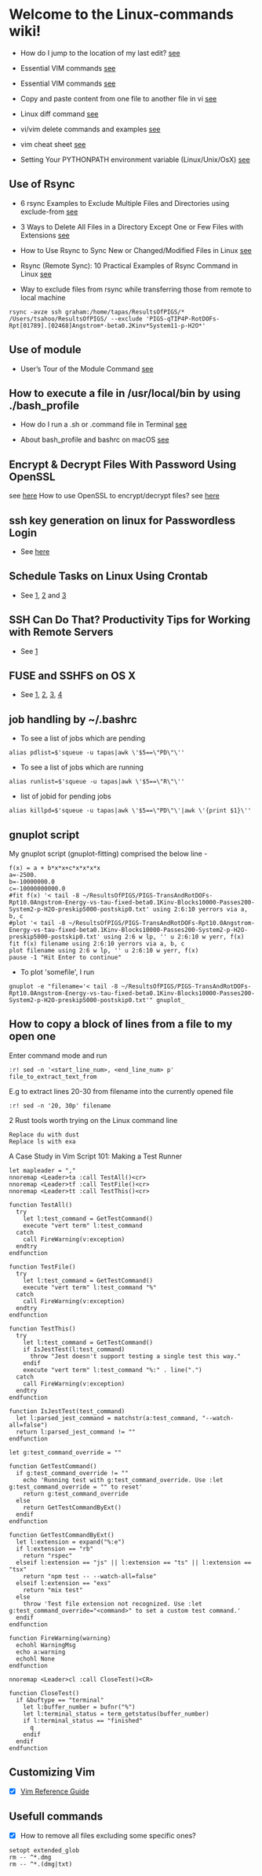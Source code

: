 # Welcome to the Linux-commands wiki!

- How do I jump to the location of my last edit? [see](https://vi.stackexchange.com/questions/2001/how-do-i-jump-to-the-location-of-my-last-edit)

-  Essential VIM commands [see](http://vim.wikia.com/wiki/Moving_around)

-  Essential VIM commands [see](https://www.catswhocode.com/blog/130-essential-vim-commands)

-  Copy and paste content from one file to another file in vi [see](https://stackoverflow.com/questions/4620672/copy-and-paste-content-from-one-file-to-another-file-in-vi)

- Linux diff command [see](https://www.computerhope.com/unix/udiff.htm)

- vi/vim delete commands and examples [see](https://alvinalexander.com/linux/vi-vim-delete-line-commands-to-end)

- vim cheat sheet [see](https://vim.rtorr.com)

- Setting Your PYTHONPATH environment variable (Linux/Unix/OsX) [see](https://scipher.wordpress.com/2010/05/10/setting-your-pythonpath-environment-variable-linuxunixosx/)

## Use of Rsync
- 6 rsync Examples to Exclude Multiple Files and Directories using exclude-from [see](https://www.thegeekstuff.com/2011/01/rsync-exclude-files-and-folders/?utm_source=feedburner)

- 3 Ways to Delete All Files in a Directory Except One or Few Files with Extensions [see](https://www.tecmint.com/delete-all-files-in-directory-except-one-few-file-extensions/)

- How to Use Rsync to Sync New or Changed/Modified Files in Linux [see](https://www.tecmint.com/sync-new-changed-modified-files-rsync-linux/)

- Rsync (Remote Sync): 10 Practical Examples of Rsync Command in Linux [see](https://www.tecmint.com/rsync-local-remote-file-synchronization-commands/)

- Way to exclude files from rsync while transferring those from remote to local machine

```
rsync -avze ssh graham:/home/tapas/ResultsOfPIGS/* /Users/tsahoo/ResultsOfPIGS/ --exclude 'PIGS-qTIP4P-RotDOFs-Rpt[01789].[02468]Angstrom*-beta0.2Kinv*System11-p-H2O*'
```

## Use of module

- User’s Tour of the Module Command [see](https://lmod.readthedocs.io/en/latest/010_user.html)

## How to execute a file in /usr/local/bin by using ./bash_profile

- How do I run a .sh or .command file in Terminal [see](https://apple.stackexchange.com/questions/235128/how-do-i-run-a-sh-or-command-file-in-terminal/235129)

- About bash_profile and bashrc on macOS [see](https://scriptingosx.com/2017/04/about-bash_profile-and-bashrc-on-macos/)

## Encrypt & Decrypt Files With Password Using OpenSSL
see [here](https://www.shellhacks.com/encrypt-decrypt-file-password-openssl/)
How to use OpenSSL to encrypt/decrypt files? see [here](https://stackoverflow.com/questions/16056135/how-to-use-openssl-to-encrypt-decrypt-files)

## ssh key generation on linux for Passwordless Login

- See [here](https://www.2daygeek.com/ssh-key-generation-on-linux-for-passwordless-login/)

## Schedule Tasks on Linux Using Crontab

- See [1](https://kvz.io/blog/2007/07/29/schedule-tasks-on-linux-using-crontab/), [2](https://www.tecmint.com/11-cron-scheduling-task-examples-in-linux/) and [3](https://www.cyberciti.biz/faq/how-do-i-add-jobs-to-cron-under-linux-or-unix-oses/)

## SSH Can Do That? Productivity Tips for Working with Remote Servers

- See [1](http://blogs.perl.org/users/smylers/2011/08/ssh-productivity-tips.html)

## FUSE and SSHFS on OS X

- See [1](https://stuff-things.net/2015/05/20/fuse-and-sshfs-on-os-x/), [2](https://blogs.harvard.edu/acts/2013/11/08/the-newbie-how-to-set-up-sshfs-on-mac-os-x/), [3](https://medium.com/@tzhenghao/writing-remote-code-on-a-mac-with-sshfs-c62d64bf9ef9), [4](https://blog.khairulazam.net/2013/06/05/write-failed-broken-pipe-issue-on-mac-os-x/)

## job handling by ~/.bashrc 
- To see a list of jobs which are pending 

```
alias pdlist=$'squeue -u tapas|awk \'$5==\"PD\"\''
```

- To see a list of jobs which are running
```
alias runlist=$'squeue -u tapas|awk \'$5==\"R\"\''
```

- list of jobid for pending jobs

```
alias killpd=$'squeue -u tapas|awk \'$5==\"PD\"\'|awk \'{print $1}\''
```

## gnuplot script

My gnuplot script (gnuplot-fitting) comprised the below line -

```
f(x) = a + b*x*x+c*x*x*x*x
a=-2500.
b=-10000000.0
c=-10000000000.0
#fit f(x) '< tail -8 ~/ResultsOfPIGS/PIGS-TransAndRotDOFs-Rpt10.0Angstrom-Energy-vs-tau-fixed-beta0.1Kinv-Blocks10000-Passes200-System2-p-H2O-preskip5000-postskip0.txt' using 2:6:10 yerrors via a, b, c
#plot '< tail -8 ~/ResultsOfPIGS/PIGS-TransAndRotDOFs-Rpt10.0Angstrom-Energy-vs-tau-fixed-beta0.1Kinv-Blocks10000-Passes200-System2-p-H2O-preskip5000-postskip0.txt' using 2:6 w lp, '' u 2:6:10 w yerr, f(x)
fit f(x) filename using 2:6:10 yerrors via a, b, c
plot filename using 2:6 w lp, '' u 2:6:10 w yerr, f(x)
pause -1 "Hit Enter to continue"
```

- To plot 'somefile', I run 
```
gnuplot -e "filename='< tail -8 ~/ResultsOfPIGS/PIGS-TransAndRotDOFs-Rpt10.0Angstrom-Energy-vs-tau-fixed-beta0.1Kinv-Blocks10000-Passes200-System2-p-H2O-preskip5000-postskip0.txt'" gnuplot_
```

## How to copy a block of lines from a file to my open one

Enter command mode and run
```
:r! sed -n '<start_line_num>, <end_line_num> p' file_to_extract_text_from
```
E.g to extract lines 20-30 from filename into the currently opened file
```
:r! sed -n '20, 30p' filename
```

2 Rust tools worth trying on the Linux command line

```
Replace du with dust
Replace ls with exa
```

A Case Study in Vim Script 101: Making a Test Runner

```
let mapleader = ","
nnoremap <Leader>ta :call TestAll()<cr>
nnoremap <Leader>tf :call TestFile()<cr>
nnoremap <Leader>tt :call TestThis()<cr>

function TestAll()
  try
    let l:test_command = GetTestCommand()
    execute "vert term" l:test_command
  catch
    call FireWarning(v:exception)
  endtry
endfunction

function TestFile()
  try
    let l:test_command = GetTestCommand()
    execute "vert term" l:test_command "%"
  catch
    call FireWarning(v:exception)
  endtry
endfunction

function TestThis()
  try
    let l:test_command = GetTestCommand()
    if IsJestTest(l:test_command)
      throw "Jest doesn't support testing a single test this way."
    endif
    execute "vert term" l:test_command "%:" . line(".")
  catch
    call FireWarning(v:exception)
  endtry
endfunction

function IsJestTest(test_command)
  let l:parsed_jest_command = matchstr(a:test_command, "--watch-all=false")
  return l:parsed_jest_command != ""
endfunction

let g:test_command_override = ""

function GetTestCommand() 
  if g:test_command_override != ""
    echo 'Running test with g:test_command_override. Use :let g:test_command_override = "" to reset'
    return g:test_command_override
  else
    return GetTestCommandByExt()
  endif
endfunction

function GetTestCommandByExt()
  let l:extension = expand("%:e")
  if l:extension == "rb"
    return "rspec"
  elseif l:extension == "js" || l:extension == "ts" || l:extension == "tsx"
    return "npm test -- --watch-all=false"
  elseif l:extension == "exs"
    return "mix test"
  else 
    throw 'Test file extension not recognized. Use :let g:test_command_override="<command>" to set a custom test command.'
  endif
endfunction

function FireWarning(warning)
  echohl WarningMsg
  echo a:warning
  echohl None
endfunction

nnoremap <Leader>cl :call CloseTest()<CR>

function CloseTest() 
  if &buftype == "terminal"
    let l:buffer_number = bufnr("%")
    let l:terminal_status = term_getstatus(buffer_number)
    if l:terminal_status == "finished"
      q
    endif
  endif
endfunction
```

## Customizing Vim

- [x] [Vim Reference Guide](https://learnbyexample.github.io/vim_reference/Customizing-Vim.html)

## Usefull commands

- [x] How to remove all files excluding some specific ones?

```
setopt extended_glob
rm -- ^*.dmg
rm -- ^*.(dmg|txt)
```
